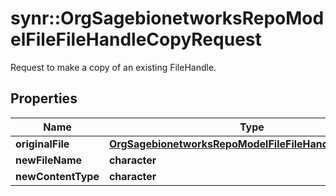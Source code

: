 # synr::OrgSagebionetworksRepoModelFileFileHandleCopyRequest

Request to make a copy of an existing FileHandle.

## Properties
Name | Type | Description | Notes
------------ | ------------- | ------------- | -------------
**originalFile** | [**OrgSagebionetworksRepoModelFileFileHandleAssociation**](org.sagebionetworks.repo.model.file.FileHandleAssociation.md) |  | [optional] 
**newFileName** | **character** |  | [optional] 
**newContentType** | **character** |  | [optional] 


